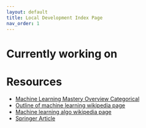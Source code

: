 ```yaml
---
layout: default
title: Local Development Index Page
nav_order: 1
---
```


# Currently working on


# Resources

- [Machine Learning Mastery Overview Categorical](https://machinelearningmastery.com/a-tour-of-machine-learning-algorithms/)
- [Outline of machine learning wikipedia page](https://en.wikipedia.org/wiki/Outline_of_machine_learning#Machine_learning_algorithms)
- [Machine learning algo wikipedia page](https://en.wikipedia.org/wiki/Category:Machine_learning_algorithms)
- [Springer Article](http://www.realtechsupport.org/UB/CM/algorithms/Wu_10Algorithms_2008.pdf)
